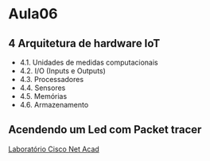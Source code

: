 # Aula06
## 4 Arquitetura de hardware IoT
- 4.1. Unidades de medidas computacionais
- 4.2. I/O (Inputs e Outputs)
- 4.3. Processadores
- 4.4. Sensores
- 4.5. Memórias
- 4.6. Armazenamento

## Acendendo um Led com Packet tracer
[Laboratório Cisco Net Acad](https://contenthub.netacad.com/legacy/I2IoT/2.0/pt/course/files/2.1.2.3%20Packet%20Tracer%20-%20Blinking%20an%20LED%20Using%20Blockly.pdf)